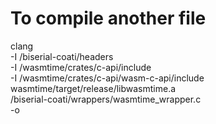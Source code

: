 # To compile another file
clang <src-file> \
-I <relative-path-to>/biserial-coati/headers \
-I <relative-path-to>/wasmtime/crates/c-api/include \
-I <relative-path-to>/wasmtime/crates/c-api/wasm-c-api/include \
wasmtime/target/release/libwasmtime.a \
<relative-path-to>/biserial-coati/wrappers/wasmtime_wrapper.c \
-o <destination>